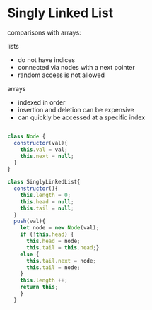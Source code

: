 # Singly Linked List

comparisons with arrays:

lists

- do not have indices
- connected via nodes with a next pointer
- random access is not allowed

arrays

- indexed in order
- insertion and deletion can be expensive
- can quickly be accessed at a specific index

```JavaScript

class Node {
  constructor(val){
    this.val = val;
    this.next = null;
  }
}

class SinglyLinkedList{
  constructor(){
    this.length = 0;
    this.head = null;
    this.tail = null;
  }
  push(val){
    let node = new Node(val);
    if (!this.head) {
      this.head = node;
      this.tail = this.head;}
    else {
      this.tail.next = node;
      this.tail = node;
    }
    this.length ++;
    return this;
    }
  }

```
